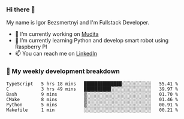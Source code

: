 ### Hi there 👋

My name is Igor Bezsmertnyi and I'm Fullstack Developer.

- 🔭 I’m currently working on [Mudita](https://mudita.com/)
- 🌱 I’m currently learning Python and develop smart robot using Raspberry PI
- 📫 You can reach me on [LinkedIn](https://www.linkedin.com/in/igor-bezsmertnyi-529522114/)

### 🧮 My weekly development breakdown
<!--START_SECTION:waka-->

```text
TypeScript   5 hrs 18 mins   ██████████████░░░░░░░░░░░   55.41 %
C            3 hrs 49 mins   ██████████░░░░░░░░░░░░░░░   39.97 %
Bash         9 mins          ▒░░░░░░░░░░░░░░░░░░░░░░░░   01.70 %
CMake        8 mins          ▒░░░░░░░░░░░░░░░░░░░░░░░░   01.46 %
Python       5 mins          ▒░░░░░░░░░░░░░░░░░░░░░░░░   00.91 %
Makefile     1 min           ░░░░░░░░░░░░░░░░░░░░░░░░░   00.21 %
```

<!--END_SECTION:waka-->

<!--
**igorbezsmertnyi/igorbezsmertnyi** is a ✨ _special_ ✨ repository because its `README.md` (this file) appears on your GitHub profile.

Here are some ideas to get you started:

- 🔭 I’m currently working on ...
- 🌱 I’m currently learning ...
- 👯 I’m looking to collaborate on ...
- 🤔 I’m looking for help with ...
- 💬 Ask me about ...
- 📫 How to reach me: ...
- 😄 Pronouns: ...
- ⚡ Fun fact: ...
-->
